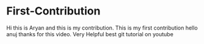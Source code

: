 # First-Contribution
Hi this is Aryan and this is my contribution.
This is my first contribution
hello anuj thanks for this video. Very Helpful
best git tutorial on youtube
